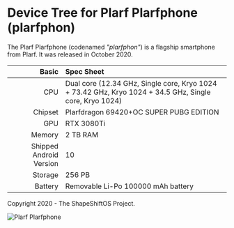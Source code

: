# Device Tree for Plarf Plarfphone (plarfphon)

The Plarf Plarfphone (codenamed _"plarfphon"_) is a flagship smartphone from Plarf.
It was released in October 2020.

| Basic                   | Spec Sheet                                                                                                                     |
| -----------------------:|:------------------------------------------------------------------------------------------------------------------------------ |
| CPU                     | Dual core (12.34 GHz, Single core, Kryo 1024 + 73.42 GHz, Kryo 1024 + 34.5 GHz, Single core, Kryo 1024)                                                                |
| Chipset                 | Plarfdragon 69420+OC SUPER PUBG EDITION                                                                                                 |
| GPU                     | RTX 3080Ti                                                                                                                     |
| Memory                  | 2 TB RAM                                                                                                                     |
| Shipped Android Version | 10                                                                                                                              |
| Storage                 | 256 PB                                                                                                                  |
| Battery                 | Removable Li-Po 100000 mAh battery                                                                                           |

Copyright 2020 - The ShapeShiftOS Project.

![Plarf Plarfphone](https://img-cdn.tnwcdn.com/image?fit=1280%2C720&url=https%3A%2F%2Fcdn0.tnwcdn.com%2Fwp-content%2Fblogs.dir%2F1%2Ffiles%2F2019%2F09%2FXiaomi-Mi-Mix-Alpha-hed.jpg&signature=55610fabe9e3504d1212c751cc79795b "Plarf Plarfphone")

